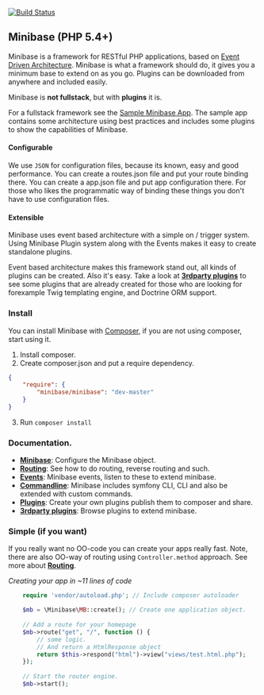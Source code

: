 [![Build Status](https://travis-ci.org/peec/minibase.png?branch=master)](https://travis-ci.org/peec/minibase)


## Minibase (PHP 5.4+)

Minibase is a framework for RESTful PHP applications, based on [Event Driven Architecture](http://en.wikipedia.org/wiki/Event-driven_architecture). Minibase is what a framework should do, it gives you a minimum base to extend on as you go. Plugins can be downloaded from anywhere and included easily.

Minibase is **not fullstack**, but with **plugins** it is.


For a fullstack framework see the [Sample Minibase App](https://github.com/peec/minibase-sample). The sample app contains some architecture using best practices and includes some plugins to show the capabilities of Minibase.



#### Configurable

We use `JSON` for configuration files, because its known, easy and good performance. You can create a routes.json file and put your route binding there. You can create a app.json file and put app configuration there. For those who likes the programmatic way of binding these things you don't have to use configuration files.

#### Extensible

Minibase uses event based architecture with a simple on / trigger system. Using Minibase Plugin system along with the Events makes it easy to create standalone plugins.

Event based architecture makes this framework stand out, all kinds of plugins can be created. Also it's easy. Take a look at [**3rdparty plugins**](docs/3rdparty-plugins.md) to see some plugins that are already created for those who are looking for forexample Twig templating engine, and Doctrine ORM support. 


### Install

You can install Minibase with [Composer](http://getcomposer.org/), if you are not using composer, start using it.

1. Install composer.
2. Create composer.json and put a require dependency.

```json
{
    "require": {
        "minibase/minibase": "dev-master"
    }
}
```

3. Run `composer install`




### Documentation.


* [**Minibase**](docs/minibase.md): Configure the Minibase object.
* [**Routing**](docs/routing.md): See how to do routing, reverse routing and such.
* [**Events**](docs/events.md): Minibase events, listen to these to extend minibase.
* [**Commandline**](docs/command-line.md): Minibase includes symfony CLI, CLI and also be extended with custom commands.
* [**Plugins**](docs/plugins.md): Create your own plugins publish them to composer and share.
* [**3rdparty plugins**](docs/3rdparty-plugins.md): Browse plugins to extend minibase.




### Simple (if you want)

If you really want no OO-code you can create your apps really fast.
Note, there are also OO-way of routing using `Controller.method` approach. See more about [**Routing**](docs/routing.md).


*Creating your app in ~11 lines of code*


```php
	require 'vendor/autoload.php'; // Include composer autoloader

	$mb = \Minibase\MB::create(); // Create one application object.
	
	// Add a route for your homepage
	$mb->route("get", "/", function () {
		// some logic.
		// And return a HtmlResponse object
		return $this->respond("html")->view("views/test.html.php");
	});
	
	// Start the router engine.
	$mb->start();
```

